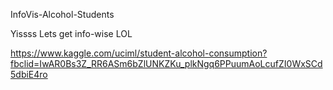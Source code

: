 InfoVis-Alcohol-Students

Yissss Lets get info-wise LOL

https://www.kaggle.com/uciml/student-alcohol-consumption?fbclid=IwAR0Bs3Z_RR6ASm6bZlUNKZKu_plkNgq6PPuumAoLcufZI0WxSCd5dbiE4ro
